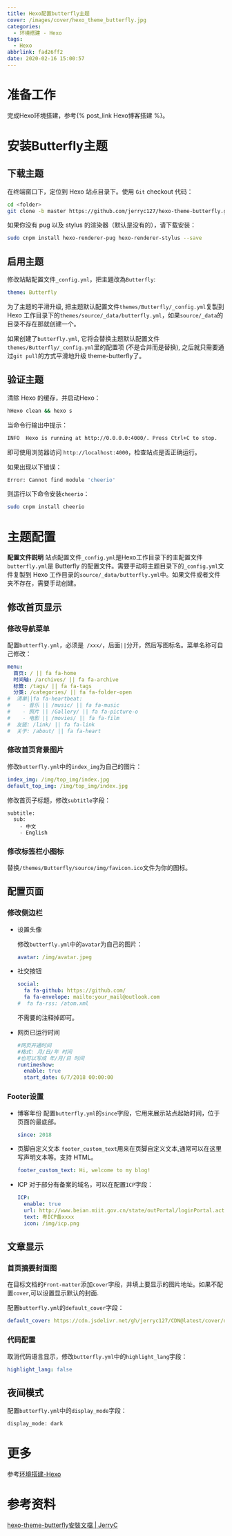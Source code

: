 ```yaml
---
title: Hexo配置butterfly主题
cover: /images/cover/hexo_theme_butterfly.jpg
categories:
  - 环境搭建 - Hexo
tags:
  - Hexo
abbrlink: fad26ff2
date: 2020-02-16 15:00:57
---
```


# 准备工作

完成Hexo环境搭建，参考{% post_link Hexo博客搭建 %}。

# 安装Butterfly主题

## 下载主题

在终端窗口下，定位到 Hexo 站点目录下。使用 `Git` checkout 代码：

```bash
cd <folder>
git clone -b master https://github.com/jerryc127/hexo-theme-butterfly.git themes/Butterfly
```

如果你没有 pug 以及 stylus 的渲染器（默认是没有的），请下载安装： 

```bash
sudo cnpm install hexo-renderer-pug hexo-renderer-stylus --save
```

## 启用主题

修改站點配置文件`_config.yml`，把主題改為`Butterfly`:

```yaml
theme: Butterfly
```

为了主题的平滑升级, 把主题默认配置文件`themes/Butterfly/_config.yml`复製到 Hexo 工作目录下的`themes/source/_data/butterfly.yml`，如果`source/_data`的目录不存在那就创建一个。

如果创建了`butterfly.yml`, 它将会替换主题默认配置文件`themes/Butterfly/_config.yml`里的配置项 (不是合并而是替换), 之后就只需要通过`git pull`的方式平滑地升级 theme-butterfly了。

## 验证主题

清除 Hexo 的缓存，并启动Hexo：

```bash
hHexo clean && hexo s
```

当命令行输出中提示：

```bash
INFO  Hexo is running at http://0.0.0.0:4000/. Press Ctrl+C to stop.
```

即可使用浏览器访问 `http://localhost:4000`，检查站点是否正确运行。

如果出现以下错误：

```bash
Error: Cannot find module 'cheerio'
```

则运行以下命令安装`cheerio`：

```bash
sudo cnpm install cheerio
```

# 主题配置

**配置文件説明**
站点配置文件`_config.yml`是Hexo工作目录下的主配置文件
`butterfly.yml`是 Butterfly 的配置文件。需要手动将主题目录下的`_config.yml`文件复製到 Hexo 工作目录的`source/_data/butterfly.yml`中。如果文件或者文件夹不存在，需要手动创建。

## 修改首页显示

### 修改导航菜单

配置`butterfly.yml`，必须是` /xxx/`，后面`||`分开，然后写图标名。菜单名称可自己修改：

```yaml
menu:
  首页: / || fa fa-home
  时间轴: /archives/ || fa fa-archive
  标籤: /tags/ || fa fa-tags
  分类: /categories/ || fa fa-folder-open
#  清单||fa fa-heartbeat:
#    - 音乐 || /music/ || fa fa-music
#    - 照片 || /Gallery/ || fa fa-picture-o
#    - 电影 || /movies/ || fa fa-film
#  友链: /link/ || fa fa-link
#  关于: /about/ || fa fa-heart
```

### 修改首页背景图片

修改`butterfly.yml`中的`index_img`为自己的图片：

```yaml
index_img: /img/top_img/index.jpg
default_top_img: /img/top_img/index.jpg
```

修改首页子标题，修改`subtitle`字段：

```
subtitle:
  sub:
    - 中文
    - English
```

### 修改标签栏小图标

替换`/themes/Butterfly/source/img/favicon.ico`文件为你的图标。

## 配置页面

### 修改侧边栏

* 设置头像

  修改`butterfly.yml`中的`avatar`为自己的图片：
  
  ```yaml
  avatar: /img/avatar.jpeg
  ```
  
* 社交按钮

  ```yaml
  social:
    fa fa-github: https://github.com/
    fa fa-envelope: mailto:your_mail@outlook.com
  #  fa fa-rss: /atom.xml
  ```
  
  不需要的注释掉即可。

* 网页已运行时间

  ```yaml
  #网页开通时间
  #格式: 月/日/年 时间
  #也可以写成 年/月/日 时间
  runtimeshow:
    enable: true
    start_date: 6/7/2018 00:00:00  
  ```

### Footer设置

- 博客年份
  配置`butterfly.yml`的`since`字段，它用来展示站点起始时间，位于页面的最底部。

  ```yaml
  since: 2018
  ```

- 页脚自定义文本
  `footer_custom_text`用来在页脚自定义文本,通常可以在这里写声明文本等。支持 HTML。

  ```yaml
  footer_custom_text: Hi, welcome to my blog!
  ```

- ICP
  对于部分有备案的域名，可以在配置`ICP`字段：

  ```yaml
  ICP:
    enable: true
    url: http://www.beian.miit.gov.cn/state/outPortal/loginPortal.action
    text: 粤ICP备xxxx
    icon: /img/icp.png
  ```

## 文章显示

### 首页摘要封面图

在目标文档的`Front-matter`添加`cover`字段，并填上要显示的图片地址。如果不配置`cover`,可以设置显示默认的封面.

配置`butterfly.yml`的`default_cover`字段：

```yaml
default_cover: https://cdn.jsdelivr.net/gh/jerryc127/CDN@latest/cover/default_bg.png
```

### 代码配置

取消代码语言显示，修改`butterfly.yml`中的`highlight_lang`字段：

```yaml
highlight_lang: false
```

## 夜间模式

配置`butterfly.yml`中的`display_mode`字段：

```bash
display_mode: dark
```

# 更多

参考[环境搭建-Hexo](/categories/环境搭建-Hexo/)

# 参考资料

[hexo-theme-butterfly安裝文檔 | JerryC](https://jerryc.me/posts/21cfbf15/)